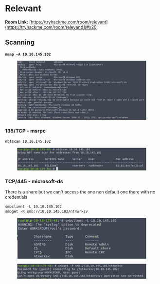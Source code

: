 # Relevant

**Room Link:** [https://tryhackme.com/room/relevant](https://tryhackme.com/room/relevant)&#x20;



## Scanning

<pre><code><strong>nmap -A 10.10.145.102
</strong></code></pre>

<figure><img src="../../.gitbook/assets/image (3).png" alt=""><figcaption></figcaption></figure>

### 135/TCP - msrpc

```
nbtscan 10.10.145.102
```

<figure><img src="../../.gitbook/assets/image (44).png" alt=""><figcaption></figcaption></figure>

### TCP/445 - microsoft-ds

There is a share but we can't access the one non default one there with no credentials

```
smbclient -L 10.10.145.102
smbget -R smb://10.10.145.102/nt4wrksv
```

<figure><img src="../../.gitbook/assets/image (10).png" alt=""><figcaption></figcaption></figure>

<figure><img src="../../.gitbook/assets/image.png" alt=""><figcaption></figcaption></figure>



